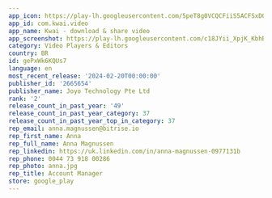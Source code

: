 ```yaml
---
app_icon: https://play-lh.googleusercontent.com/5peT8g0VCQCFiiS5ACFSxDQ5YZ_SmmDn9CYkRSLuvxT9or12WrAo2wcwWK9mim9Ra7J-
app_id: com.kwai.video
app_name: Kwai - download & share video
app_screenshot: https://play-lh.googleusercontent.com/c18JYii_XpjK_KbhB_wyyZa9qrtfNLaemOGfAgD7i8gd7BVfjF6jH5UURtiPhMCNCQo
category: Video Players & Editors
country: BR
id: gePxWk6KQUs7
language: en
most_recent_release: '2024-02-20T00:00:00'
publisher_id: '2665654'
publisher_name: Joyo Technology Pte Ltd
rank: '2'
release_count_in_past_year: '49'
release_count_in_past_year_category: 37
release_count_in_past_year_top_in_category: 37
rep_email: anna.magnussen@bitrise.io
rep_first_name: Anna
rep_full_name: Anna Magnussen
rep_linkedin: https://uk.linkedin.com/in/anna-magnussen-0977131b
rep_phone: 0044 73 918 00286
rep_photo: anna.jpg
rep_title: Account Manager
store: google_play
---
```

